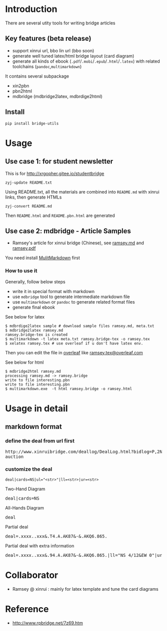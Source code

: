 # Introduction

There are several utity tools for writing bridge articles

## Key features (beta release)

* support xinrui url, bbo lin url (bbo soon)
* generate well tuned latex/html bridge layout (card diagram) 
* generate all kinds of ebook (`.pdf`/`.mobi`/`.epub`/`.html`/`.latex`) with related toolchains (`pandoc`,`multimarkdown`)

It contains several subpackage

* xin2pbn
* pbn2html
* mdbridge (mdbridge2latex, mdbrdige2html)

## Install

````
pip install bridge-utils
````

# Usage

## Use case 1: for student newsletter

This is for http://xrgopher.gitee.io/studentbridge

````
zyj-update README.txt
````

Using README.txt, all the materials are combined into `README.md` with xinrui links, then generate HTMLs

````
zyj-convert README.md
````

Then `README.html` and `README.pbn.html` are generated

## Use case 2: mdbridge - Article Samples 

* Ramsey's article for xinrui bridge (Chinese), see [ramsey.md](https://xrgopher.gitlab.io/mdbridge/ramsey.md) and [ramsey.pdf](https://xrgopher.gitlab.io/mdbridge/ramsey.pdf)

You need install [MulitMarkdown](https://fletcherpenney.net/multimarkdown/download/) first

### How to use it

Generally, follow below steps 

* write it in special format with markdown
* use `mdbridge` tool to generate intermediate markdown file
* use `multimarkdown` or `pandoc` to generate related format files
* generate final ebook

See below for latex 

````
$ mdbrdige2latex sample # download sample files ramsey.md, meta.txt
$ mdbridge2latex ramsey.md
ramsey.bridge-tex is created
$ multimarkdown -t latex meta.txt ramsey.bridge-tex -o ramsey.tex
$ xelatex ramsey.tex # use overleaf if u don't have latex env.
````

Then you can edit the file in [overleaf](https://www.overleaf.com) like [ramsey.tex@overleaf.com](https://www.overleaf.com/read/kzwczwjqhxhr)

See below for html

````
$ mdbridge2html ramsey.md
processing ramsey.md -> ramsey.bridge
write to file interesting.pbn
write to file interesting.pbn
$ multimarkdown.exe  -t html ramsey.bridge -o ramsey.html
````

# Usage in detail 

## markdown format

### define the deal from url first

<pre lang="bridge">
http://www.xinruibridge.com/deallog/DealLog.html?bidlog=P,2N,P%3B3C,P,3N,P%3B6N,P,P,P%3B&playlog=E:KD,3D,4D,JD%3BE:2D,5D,7D,AD%3BN:JS,6S,5S,8S%3BN:KS,4S,7S,2S%3BN:3S,TS,AS,8H%3BS:QS,TD,4C,9S%3BS:KH,JH,4H,2H%3BS:AH,TH,9H,3H%3BS:QH,9D,8C,5H%3BS:2C,JC,QC,6C%3BN:KC,9C,6D,5C%3BN:AC,7H,6H,3C%3BN:7C,QD,8D,TC%3B&deal=82.JT8.T974.JT53%20KJ3.94.AJ.AKQ874%20T964.7532.KQ2.96%20AQ75.AKQ6.8653.2&vul=All&dealer=W&contract=6N&declarer=N&wintrick=11&score=-100&str=%E7%BE%A4%E7%BB%84IMP%E8%B5%9B%2020201209%20%E7%89%8C%E5%8F%B7%204/8&dealid=995050099&pbnid=345464272
auction
</pre>

### customize the deal

`deal|cards=NS|ul="<str>"|ll=<str>|ur=<str>`

Two-Hand Diagram

<pre lang="bridge">
deal|cards=NS
</pre>

All-Hands Diagram

<pre lang="bridge">
deal
</pre>

Partial deal

<pre lang="bridge">
deal=.xxxx..xxx&.T4.A.AK87&-&.AKQ6.865.
</pre>

Partial deal with extra information

<pre lang="bridge">
deal=.xxxx..xxx&.94.A.AK87&-&.AKQ6.865.|ll="NS 4/12&EW 0"|ur="match 4/8"
</pre>

# Collaborator

* Ramsey @ xinrui : mainly for latex template and tune the card diagrams

# Reference

* http://www.rpbridge.net/7z69.htm